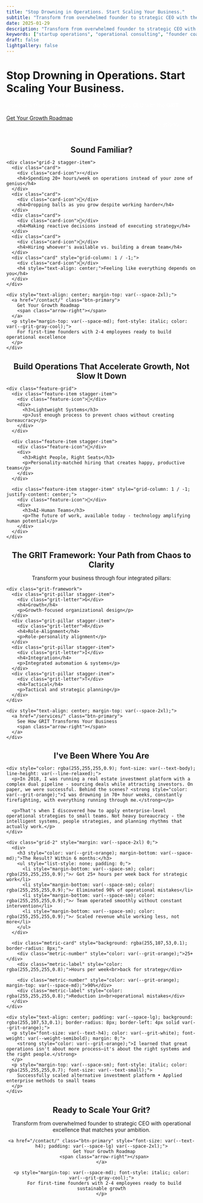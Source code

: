 ```yaml
---
title: "Stop Drowning in Operations. Start Scaling Your Business."
subtitle: "Transform from overwhelmed founder to strategic CEO with the GRIT Framework"
date: 2025-01-29
description: "Transform from overwhelmed founder to strategic CEO with the GRIT Framework. For first-time founders with 2-4 employees ready to build operational excellence."
keywords: ["startup operations", "operational consulting", "founder coaching", "startup scaling", "hybrid teams", "AI automation", "GRIT framework", "sustainable growth"]
draft: false
lightgallery: false
---
```


<div class="hero section-dark">
  <div class="container">
    <div class="hero-content">
      <h1 class="hero-headline">
        Stop Drowning in Operations. <span class="accent">Start Scaling Your Business.</span>
      </h1>
      <p style="font-size: var(--text-h4); margin-bottom: var(--space-xl); color: rgba(255,255,255,0.9);">
        Transform from overwhelmed founder to strategic CEO with the <strong style="color: var(--grit-orange);">GRIT Framework</strong>
      </p>
      <a href="/contact/" class="btn-primary">
        Get Your Growth Roadmap
        <span class="arrow-right"></span>
      </a>
      <p style="font-size: var(--text-small); margin-top: var(--space-md); color: rgba(255,255,255,0.7);">
        <em>For first-time founders with 2-4 employees ready to build operational excellence</em>
      </p>
    </div>
  </div>
</div>

<div class="section section-light">
  <div class="container-narrow">
    <h2 style="text-align: center; color: var(--grit-charcoal); margin-bottom: var(--space-xl);">Sound Familiar?</h2>
    
    <div class="grid-2 stagger-item">
      <div class="card">
        <div class="card-icon">⚡</div>
        <h4>Spending 20+ hours/week on operations instead of your zone of genius</h4>
      </div>
      <div class="card">
        <div class="card-icon">🎯</div>
        <h4>Dropping balls as you grow despite working harder</h4>
      </div>
      <div class="card">
        <div class="card-icon">🔄</div>
        <h4>Making reactive decisions instead of executing strategy</h4>
      </div>
      <div class="card">
        <div class="card-icon">👥</div>
        <h4>Hiring whoever's available vs. building a dream team</h4>
      </div>
      <div class="card" style="grid-column: 1 / -1;">
        <div class="card-icon">💭</div>
        <h4 style="text-align: center;">Feeling like everything depends on you</h4>
      </div>
    </div>
    
    <div style="text-align: center; margin-top: var(--space-2xl);">
      <a href="/contact/" class="btn-primary">
        Get Your Growth Roadmap
        <span class="arrow-right"></span>
      </a>
      <p style="margin-top: var(--space-md); font-style: italic; color: var(--grit-gray-cool);">
        For first-time founders with 2-4 employees ready to build operational excellence
      </p>
    </div>
  </div>
</div>

<div class="divider-slash"></div>

<div class="section">
  <div class="container">
    <h2 style="text-align: center; margin-bottom: var(--space-2xl);">Build Operations That Accelerate Growth, Not Slow It Down</h2>
    
    <div class="feature-grid">
      <div class="feature-item stagger-item">
        <div class="feature-icon">🔧</div>
        <div>
          <h3>Lightweight Systems</h3>
          <p>Just enough process to prevent chaos without creating bureaucracy</p>
        </div>
      </div>
      
      <div class="feature-item stagger-item">
        <div class="feature-icon">👥</div>
        <div>
          <h3>Right People, Right Seats</h3>
          <p>Personality-matched hiring that creates happy, productive teams</p>
        </div>
      </div>
      
      <div class="feature-item stagger-item" style="grid-column: 1 / -1; justify-content: center;">
        <div class="feature-icon">🤖</div>
        <div>
          <h3>AI-Human Teams</h3>
          <p>The future of work, available today - technology amplifying human potential</p>
        </div>
      </div>
    </div>
  </div>
</div>

<div class="section section-accent">
  <div class="container">
    <h2 style="text-align: center; margin-bottom: var(--space-md);">The GRIT Framework: Your Path from Chaos to Clarity</h2>
    <p style="text-align: center; font-size: var(--text-h4); margin-bottom: var(--space-2xl); color: var(--grit-gray-cool);">
      Transform your business through four integrated pillars:
    </p>
    
    <div class="grit-framework">
      <div class="grit-pillar stagger-item">
        <div class="grit-letter">G</div>
        <h4>Growth</h4>
        <p>Growth-focused organizational design</p>
      </div>
      <div class="grit-pillar stagger-item">
        <div class="grit-letter">R</div>
        <h4>Role-Alignment</h4>
        <p>Role-personality alignment</p>
      </div>
      <div class="grit-pillar stagger-item">
        <div class="grit-letter">I</div>
        <h4>Integration</h4>
        <p>Integrated automation & systems</p>
      </div>
      <div class="grit-pillar stagger-item">
        <div class="grit-letter">T</div>
        <h4>Tactical</h4>
        <p>Tactical and strategic planning</p>
      </div>
    </div>
    
    <div style="text-align: center; margin-top: var(--space-2xl);">
      <a href="/services/" class="btn-primary">
        See How GRIT Transforms Your Business
        <span class="arrow-right"></span>
      </a>
    </div>
  </div>
</div>

<div class="divider-slash"></div>

<div class="section section-dark">
  <div class="container-narrow">
    <h2 style="text-align: center; color: var(--grit-white); margin-bottom: var(--space-xl);">I've Been Where You Are</h2>
    
    <div style="color: rgba(255,255,255,0.9); font-size: var(--text-body); line-height: var(--line-relaxed);">
      <p>In 2018, I was running a real estate investment platform with a complex dual pipeline - sourcing deals while attracting investors. On paper, we were successful. Behind the scenes? <strong style="color: var(--grit-orange);">I was drowning in 70+ hour weeks, constantly firefighting, with everything running through me.</strong></p>
      
      <p>That's when I discovered how to apply enterprise-level operational strategies to small teams. Not heavy bureaucracy - the intelligent systems, people strategies, and planning rhythms that actually work.</p>
    </div>
    
    <div class="grid-2" style="margin: var(--space-2xl) 0;">
      <div>
        <h3 style="color: var(--grit-orange); margin-bottom: var(--space-md);">The Result? Within 6 months:</h3>
        <ul style="list-style: none; padding: 0;">
          <li style="margin-bottom: var(--space-sm); color: rgba(255,255,255,0.9);">✓ Got 25+ hours per week back for strategic work</li>
          <li style="margin-bottom: var(--space-sm); color: rgba(255,255,255,0.9);">✓ Eliminated 90% of operational mistakes</li>
          <li style="margin-bottom: var(--space-sm); color: rgba(255,255,255,0.9);">✓ Team operated smoothly without constant intervention</li>
          <li style="margin-bottom: var(--space-sm); color: rgba(255,255,255,0.9);">✓ Scaled revenue while working less, not more</li>
        </ul>
      </div>
      
      <div class="metric-card" style="background: rgba(255,107,53,0.1); border-radius: 8px;">
        <div class="metric-number" style="color: var(--grit-orange);">25+</div>
        <div class="metric-label" style="color: rgba(255,255,255,0.8);">Hours per week<br>back for strategy</div>
        
        <div class="metric-number" style="color: var(--grit-orange); margin-top: var(--space-md);">90%</div>
        <div class="metric-label" style="color: rgba(255,255,255,0.8);">Reduction in<br>operational mistakes</div>
      </div>
    </div>
    
    <div style="text-align: center; padding: var(--space-lg); background: rgba(255,107,53,0.1); border-radius: 8px; border-left: 4px solid var(--grit-orange);">
      <p style="font-size: var(--text-h4); color: var(--grit-white); font-weight: var(--weight-semibold); margin: 0;">
        <strong style="color: var(--grit-orange);">I learned that great operations isn't about more process—it's about the right systems and the right people.</strong>
      </p>
      <p style="margin-top: var(--space-sm); font-style: italic; color: rgba(255,255,255,0.7); font-size: var(--text-small);">
        Successfully scaled alternative investment platform • Applied enterprise methods to small teams
      </p>
    </div>
  </div>
</div>

<div class="section section-accent">
  <div class="container-narrow" style="text-align: center;">
    <h2 style="margin-bottom: var(--space-md);">Ready to Scale Your Grit?</h2>
    <p style="font-size: var(--text-h4); color: var(--grit-gray-cool); margin-bottom: var(--space-xl);">
      Transform from overwhelmed founder to strategic CEO with operational excellence that matches your ambition.
    </p>
    
    <a href="/contact/" class="btn-primary" style="font-size: var(--text-h4); padding: var(--space-lg) var(--space-2xl);">
      Get Your Growth Roadmap
      <span class="arrow-right"></span>
    </a>
    
    <p style="margin-top: var(--space-md); font-style: italic; color: var(--grit-gray-cool);">
      For first-time founders with 2-4 employees ready to build sustainable growth
    </p>
  </div>
</div>

<div class="pattern-dots" style="top: 10%; right: 10%;"></div>
<div class="pattern-dots" style="bottom: 20%; left: 5%;"></div>